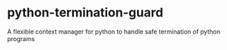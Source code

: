 # python-termination-guard
A flexible context manager for python to handle safe termination of python programs
